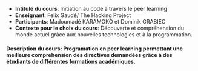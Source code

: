 - **Intitulé du cours**: Initiation au code à travers le peer learning
- **Enseignant**: Felix Gaudé/ The Hacking Project
- **Participants**: Madoumadé KARAMOKO et Dominik GRABIEC
- **Contexte pour le choix du cours**: Découverte et compréhension du monde actuel grâce aux nouvelles technologies et à la programmation.
#### **Description du cours**: Programation en peer learning permettant une meilleure comprehension des directives demandées grâce à des étudiants de différentes formations académiques.
